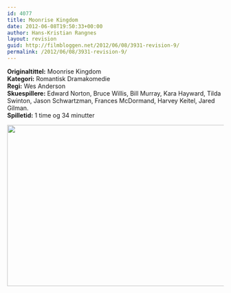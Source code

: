 ```yaml
---
id: 4077
title: Moonrise Kingdom
date: 2012-06-08T19:50:33+00:00
author: Hans-Kristian Rangnes
layout: revision
guid: http://filmbloggen.net/2012/06/08/3931-revision-9/
permalink: /2012/06/08/3931-revision-9/
---
```

**Originaltittel:** Moonrise Kingdom  
**Kategori:** Romantisk Dramakomedie  
**Regi:** Wes Anderson  
**Skuespillere:** Edward Norton, Bruce Willis, Bill Murray, Kara Hayward, Tilda Swinton, Jason Schwartzman, Frances McDormand, Harvey Keitel, Jared Gilman.  
**Spilletid:** 1 time og 34 minutter

<a href="http://filmbloggen.net/?attachment_id=4035" rel="attachment wp-att-4035"><img class="alignnone size-large wp-image-4035" src="http://filmbloggen.net/wp-content/uploads//2012/06/Moonrise-Kingdom-prog-620x375.jpg" alt="" width="620" height="375" /></a>